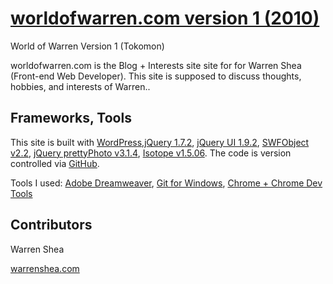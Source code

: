 # [worldofwarren.com version 1 (2010)](http://v1.worldofwarren.com)
World of Warren Version 1 (Tokomon)

worldofwarren.com is the Blog + Interests site site for for Warren Shea (Front-end Web Developer). This site is supposed to discuss thoughts, hobbies, and interests of Warren..

## Frameworks, Tools

This site is built with [WordPress](https://wordpress.com/),[jQuery 1.7.2](https://jquery.com/), [jQuery UI 1.9.2](http://jqueryui.com/), [SWFObject v2.2](http://code.google.com/p/swfobject/), [jQuery prettyPhoto v3.1.4](https://github.com/scaron/prettyphoto), [Isotope v1.5.06](https://isotope.metafizzy.co/). The code is version controlled via [GitHub](https://github.com/).

Tools I used: [Adobe Dreamweaver](https://www.adobe.com/dreamweaver/), [Git for Windows](https://git-scm.com/download/win), [Chrome + Chrome Dev Tools](https://www.google.com/chrome/)

## Contributors

Warren Shea

[warrenshea.com](http://www.warrenshea.com)
